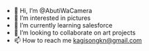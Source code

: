 - 👋 Hi, I’m @AbutiWaCamera
- 👀 I’m interested in pictures
- 🌱 I’m currently learning salesforce
- 💞️ I’m looking to collaborate on art projects
- 📫 How to reach me kagisongkn@gmail.com

<!---
AbutiWaCamera/AbutiWaCamera is a ✨ special ✨ repository because its `README.md` (this file) appears on your GitHub profile.
You can click the Preview link to take a look at your changes.
--->
